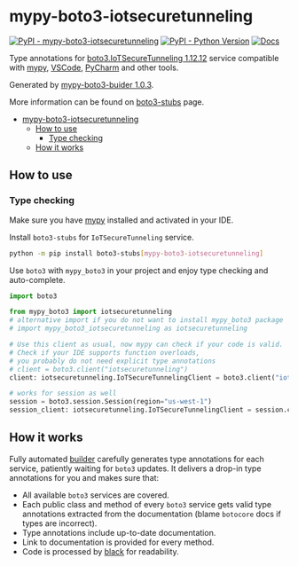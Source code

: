 # mypy-boto3-iotsecuretunneling

[![PyPI - mypy-boto3-iotsecuretunneling](https://img.shields.io/pypi/v/mypy-boto3-iotsecuretunneling.svg?color=blue)](https://pypi.org/project/mypy-boto3-iotsecuretunneling)
[![PyPI - Python Version](https://img.shields.io/pypi/pyversions/mypy-boto3-iotsecuretunneling.svg?color=blue)](https://pypi.org/project/mypy-boto3-iotsecuretunneling)
[![Docs](https://img.shields.io/readthedocs/mypy-boto3-builder.svg?color=blue)](https://mypy-boto3-builder.readthedocs.io/)

Type annotations for
[boto3.IoTSecureTunneling 1.12.12](https://boto3.amazonaws.com/v1/documentation/api/1.12.12/reference/services/iotsecuretunneling.html#IoTSecureTunneling) service
compatible with [mypy](https://github.com/python/mypy), [VSCode](https://code.visualstudio.com/),
[PyCharm](https://www.jetbrains.com/pycharm/) and other tools.

Generated by [mypy-boto3-buider 1.0.3](https://github.com/vemel/mypy_boto3_builder).

More information can be found on [boto3-stubs](https://pypi.org/project/boto3-stubs/) page.

- [mypy-boto3-iotsecuretunneling](#mypy-boto3-iotsecuretunneling)
  - [How to use](#how-to-use)
    - [Type checking](#type-checking)
  - [How it works](#how-it-works)

## How to use

### Type checking

Make sure you have [mypy](https://github.com/python/mypy) installed and activated in your IDE.

Install `boto3-stubs` for `IoTSecureTunneling` service.

```bash
python -m pip install boto3-stubs[mypy-boto3-iotsecuretunneling]
```

Use `boto3` with `mypy_boto3` in your project and enjoy type checking and auto-complete.

```python
import boto3

from mypy_boto3 import iotsecuretunneling
# alternative import if you do not want to install mypy_boto3 package
# import mypy_boto3_iotsecuretunneling as iotsecuretunneling

# Use this client as usual, now mypy can check if your code is valid.
# Check if your IDE supports function overloads,
# you probably do not need explicit type annotations
# client = boto3.client("iotsecuretunneling")
client: iotsecuretunneling.IoTSecureTunnelingClient = boto3.client("iotsecuretunneling")

# works for session as well
session = boto3.session.Session(region="us-west-1")
session_client: iotsecuretunneling.IoTSecureTunnelingClient = session.client("iotsecuretunneling")

```

## How it works

Fully automated [builder](https://github.com/vemel/mypy_boto3_builder) carefully generates
type annotations for each service, patiently waiting for `boto3` updates. It delivers
a drop-in type annotations for you and makes sure that:

- All available `boto3` services are covered.
- Each public class and method of every `boto3` service gets valid type annotations
  extracted from the documentation (blame `botocore` docs if types are incorrect).
- Type annotations include up-to-date documentation.
- Link to documentation is provided for every method.
- Code is processed by [black](https://github.com/psf/black) for readability.